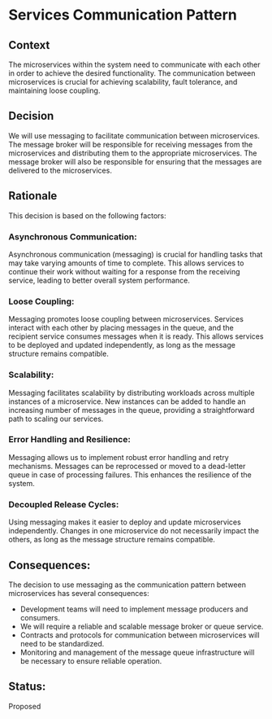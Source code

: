 # Services Communication Pattern

## Context
The microservices within the system need to communicate with each other in order to achieve the desired functionality. The communication between microservices is crucial for achieving scalability, fault tolerance, and maintaining loose coupling.

## Decision
We will use messaging to facilitate communication between microservices. The message broker will be responsible for receiving messages from the microservices and distributing them to the appropriate microservices. The message broker will also be responsible for ensuring that the messages are delivered to the microservices.

## Rationale
This decision is based on the following factors:

### Asynchronous Communication:
Asynchronous communication (messaging) is crucial for handling tasks that may take varying amounts of time to complete. This allows services to continue their work without waiting for a response from the receiving service, leading to better overall system performance.

### Loose Coupling:
Messaging promotes loose coupling between microservices. Services interact with each other by placing messages in the queue, and the recipient service consumes messages when it is ready. This allows services to be deployed and updated independently, as long as the message structure remains compatible.

### Scalability:
Messaging facilitates scalability by distributing workloads across multiple instances of a microservice. New instances can be added to handle an increasing number of messages in the queue, providing a straightforward path to scaling our services.

### Error Handling and Resilience:
Messaging allows us to implement robust error handling and retry mechanisms. Messages can be reprocessed or moved to a dead-letter queue in case of processing failures. This enhances the resilience of the system.

### Decoupled Release Cycles:
Using messaging makes it easier to deploy and update microservices independently. Changes in one microservice do not necessarily impact the others, as long as the message structure remains compatible.

## Consequences:
The decision to use messaging as the communication pattern between microservices has several consequences:

* Development teams will need to implement message producers and consumers.
* We will require a reliable and scalable message broker or queue service.
* Contracts and protocols for communication between microservices will need to be standardized.
* Monitoring and management of the message queue infrastructure will be necessary to ensure reliable operation.

## Status:
Proposed
